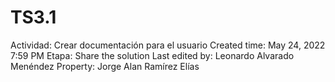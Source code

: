 # TS3.1

Actividad: Crear documentación  para el usuario
Created time: May 24, 2022 7:59 PM
Etapa: Share the solution
Last edited by: Leonardo Alvarado Menéndez
Property: Jorge Alan Ramírez Elías